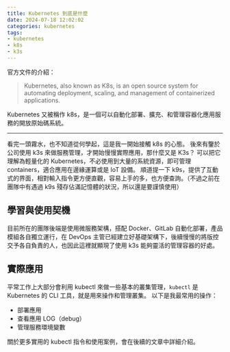 ```yaml
---
title: Kubernetes 到底是什麼 
date: 2024-07-18 12:02:02
categories: kubernetes
tags:
- kubernetes
- k8s
- k3s
---
```


官方文件的介紹：
> Kubernetes, also known as K8s, is an open source system for automating deployment, scaling, and management of containerized applications.

Kubernetes 又被稱作 k8s，是一個可以自動化部署、擴充、和管理容器化應用服務的開放原始碼系統。

---

看完一頭霧水，也不知道從何學起，這是我一開始接觸 k8s 的心態。
後來有鑒於公司使用 k3s 來做服務管理，才開始慢慢實際應用，那什麼又是 K3s？
可以把它理解為輕量化的 Kubernetes，不必使用到大量的系統資源，即可管理 containers，適合應用在邊緣運算或是 IoT 設備。
順道提一下 k9s，提供了互動式的界面，相對輸入指令更方便直觀，容易上手的多，也方便查詢。（不過之前在團隊中有遇過 k9s 殘存佔滿記憶體的狀況，所以還是要謹慎使用）

## 學習與使用契機

目前所在的團隊後端是使用微服務架構，搭配 Docker、GitLab 自動化部署，產品模組各自獨立運行，在 DevOps 主管已經建立好基礎架構下，後續慢慢的將版控交予各自負責的人，也因此這裡就顯現了使用 k3s 能夠靈活的管理容器的好處。

## 實際應用

平常工作上大部分會利用 kubectl 來做一些基本的叢集管理，`kubectl` 是 Kubernetes 的 CLI 工具，就是用來操作和管理叢集。
以下是我最常用的操作：
 - 部署應用
 - 查看應用 LOG（debug）
 - 管理服務環境變數

關於更多實用的 kubectl 指令和使用案例，會在後續的文章中詳細介紹。

